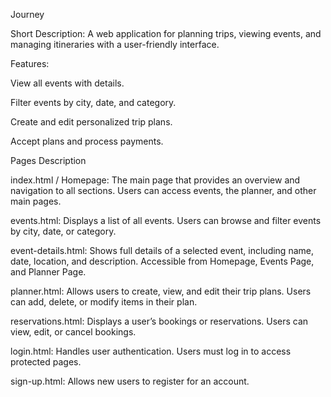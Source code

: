 Journey

Short Description:
A web application for planning trips, viewing events, and managing itineraries with a user-friendly interface.

Features:

View all events with details.

Filter events by city, date, and category.

Create and edit personalized trip plans.

Accept plans and process payments.


Pages Description

index.html / Homepage: The main page that provides an overview and navigation to all sections. Users can access events, the planner, and other main pages.

events.html: Displays a list of all events. Users can browse and filter events by city, date, or category.

event-details.html: Shows full details of a selected event, including name, date, location, and description. Accessible from Homepage, Events Page, and Planner Page.

planner.html: Allows users to create, view, and edit their trip plans. Users can add, delete, or modify items in their plan.

reservations.html: Displays a user’s bookings or reservations. Users can view, edit, or cancel bookings.

login.html: Handles user authentication. Users must log in to access protected pages.

sign-up.html: Allows new users to register for an account.
